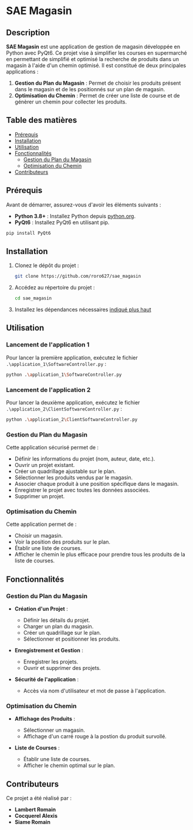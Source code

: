 # SAE Magasin

## Description

**SAE Magasin** est une application de gestion de magasin développée en Python avec PyQt6. Ce projet vise à simplifier les courses en supermarché en permettant de simplifié et optimisé la recherche de produits dans un magasin à l'aide d'un chemin optimisé. Il est constitué de deux principales applications :

1. **Gestion du Plan du Magasin** : Permet de choisir les produits présent dans le magasin et de les positionnés sur un plan de magasin.
2. **Optimisation du Chemin** : Permet de créer une liste de course et de génèrer un chemin pour collecter les produits.

## Table des matières

- [Prérequis](#prérequis)
- [Installation](#installation)
- [Utilisation](#utilisation)
- [Fonctionnalités](#fonctionnalités)
  - [Gestion du Plan du Magasin](#gestion-du-Plan-du-Magasin)
  - [Optimisation du Chemin](#optimisation-du-Chemin)
- [Contributeurs](#contributeurs)

## Prérequis

Avant de démarrer, assurez-vous d'avoir les éléments suivants :

- **Python 3.8+** : Installez Python depuis [python.org](https://www.python.org/downloads/).
- **PyQt6** : Installez PyQt6 en utilisant pip.

```bash
pip install PyQt6
```

## Installation

1. Clonez le dépôt du projet :

    ```bash
    git clone https://github.com/roro627/sae_magasin
    ```

2. Accédez au répertoire du projet :

    ```bash
    cd sae_magasin
    ```

3. Installez les dépendances nécessaires [indiqué plus haut](#prérequis) 

## Utilisation

### Lancement de l'application 1

Pour lancer la première application, exécutez le fichier `.\application_1\SoftwareController.py` :

```bash
python .\application_1\SoftwareController.py
```

### Lancement de l'application 2

Pour lancer la deuxième application, exécutez le fichier `.\application_2\ClientSoftwareController.py` :

```bash
python .\application_2\ClientSoftwareController.py
```

### Gestion du Plan du Magasin

Cette application sécurisé permet de :
- Définir les informations du projet (nom, auteur, date, etc.).
- Ouvrir un projet existant.
- Créer un quadrillage ajustable sur le plan.
- Sélectionner les produits vendus par le magasin.
- Associer chaque produit à une position spécifique dans le magasin.
- Enregistrer le projet avec toutes les données associées.
- Supprimer un projet.

### Optimisation du Chemin

Cette application permet de :
- Choisir un magasin.
- Voir la position des produits sur le plan.
- Établir une liste de courses.
- Afficher le chemin le plus efficace pour prendre tous les produits de la liste de courses.

## Fonctionnalités

### Gestion du Plan du Magasin

- **Création d'un Projet** :
  - Définir les détails du projet.
  - Charger un plan du magasin.
  - Créer un quadrillage sur le plan.
  - Sélectionner et positionner les produits.

- **Enregistrement et Gestion** :
  - Enregistrer les projets.
  - Ouvrir et supprimer des projets.

- **Sécurité de l'application** :
  - Accès via nom d'utilisateur et mot de passe à l'application.

### Optimisation du Chemin

- **Affichage des Produits** :
  - Sélectionner un magasin.
  - Affichage d'un carré rouge à la postion du produit survollé.

- **Liste de Courses** :
  - Établir une liste de courses.
  - Afficher le chemin optimal sur le plan.

## Contributeurs

Ce projet a été réalisé par :

- **Lambert Romain**
- **Cocquerel Alexis**
- **Siame Romain**
